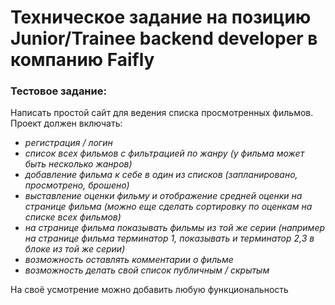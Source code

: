 # Техническое задание на позицию Junior/Trainee backend developer в компанию Faifly

### **Тестовое задание:**

Написать простой сайт для ведения списка просмотренных фильмов. Проект должен включать:

- *регистрация / логин*
- *список всех фильмов с фильтрацией по жанру (у фильма может быть несколько жанров)*
- *добавление фильма к себе в один из списков (запланировано, просмотрено, брошено)*
- *выставление оценки фильму и отображение средней оценки на странице фильма (можно еще сделать сортировку по оценкам на
  списке всех фильмов)*
- *на странице фильма показывать фильмы из той же серии (например на странице фильма терминатор 1, показывать и
  терминатор 2,3 в блоке из той же серии)*
- *возможность оставлять комментарии о фильме*
- *возможность делать свой список публичным / скрытым*

На своё усмотрение можно добавить любую функциональность  